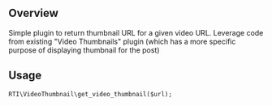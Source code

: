 Overview
--------

Simple plugin to return thumbnail URL for a given video URL.
Leverage code from existing "Video Thumbnails" plugin (which has a more specific purpose of displaying thumbnail for the post)

Usage
-----

    RTI\VideoThumbnail\get_video_thumbnail($url);

